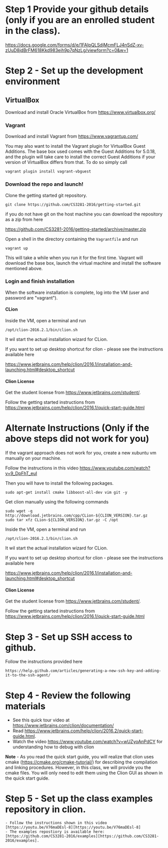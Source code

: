 # Step 1 Provide your github details (only if you are an enrolled student in the class).

https://docs.google.com/forms/d/e/1FAIpQLSdjMcmFLJ4nSdZ-xv-zUuD8jdBrFM618Kkd983eih9p7qNzLg/viewform?c=0&w=1

# Step 2 - Set up the development environment

## VirtualBox

Download and install Oracle VirtualBox from https://www.virtualbox.org/

### Vagrant

Download and install Vagrant from https://www.vagrantup.com/

You may also want to install the Vagrant plugin for VirtualBox Guest Additions. 
The base box used comes with the Guest Additions for 5.0.18, and the plugin will take care 
to install the correct Guest Additions if your version of VirtualBox differs from that.
To do so simply call 

    vagrant plugin install vagrant-vbguest
	
### Download the repo and launch!

Clone the getting started git repository. 

    git clone https://github.com/CS3281-2016/getting-started.git
    
    
if you do not have git on the host machine you can download the repository as a zip from here
  
  https://github.com/CS3281-2016/getting-started/archive/master.zip

Open a shell in the directory containing the `Vagrantfile` and run

    vagrant up

This will take a while when you run it for the first time.
Vagrant will download the base box, launch the virtual machine and install the software mentioned above.

### Login and finish installation

When the software installation is complete, log into the VM (user and password are "vagrant").

#### CLion

Inside the VM, open a terminal and run 

    /opt/clion-2016.2.1/bin/clion.sh
	
It wil start the actual installation wizard for CLion. 

If you want to set up desktop shortcut for clion - please see the instructions available here

https://www.jetbrains.com/help/clion/2016.1/installation-and-launching.html#desktop_shortcut

#### Clion License

Get the student license from https://www.jetbrains.com/student/. 

Follow the getting started instructions from https://www.jetbrains.com/help/clion/2016.1/quick-start-guide.html



# Alternate Instructions (Only if the above steps did not work for you)

If the vagrant approach does not work for you, create a new xubuntu vm manually on your machine. 

  Follow the instructions in this video
   https://www.youtube.com/watch?v=9_DpFhT_euI

Then you will have to install the following packages. 

    sudo apt-get install cmake libboost-all-dev vim git -y

Get clion manually using the following commands

	sudo wget -q http://download.jetbrains.com/cpp/CLion-${CLION_VERSION}.tar.gz
	sudo tar xfz CLion-${CLION_VERSION}.tar.gz -C /opt
	
Inside the VM, open a terminal and run 

    /opt/clion-2016.2.1/bin/clion.sh
	
It wil start the actual installation wizard for CLion. 

If you want to set up desktop shortcut for clion - please see the instructions available here

https://www.jetbrains.com/help/clion/2016.1/installation-and-launching.html#desktop_shortcut

#### Clion License

Get the student license from https://www.jetbrains.com/student/. 

Follow the getting started instructions from https://www.jetbrains.com/help/clion/2016.1/quick-start-guide.html

# Step 3 - Set up SSH access to github. 

 Follow the instructions provided here
	
	https://help.github.com/articles/generating-a-new-ssh-key-and-adding-it-to-the-ssh-agent/

# Step 4 - Review the following materials

   - See this quick tour video at https://www.jetbrains.com/clion/documentation/
   - Read https://www.jetbrains.com/help/clion/2016.2/quick-start-guide.html. 
   - Watch the video https://www.youtube.com/watch?v=wUZyoAnPdCY for understanding how to debug with clion
   
**Note** - As you read the quick start guide, you will realize that clion uses cmake (https://cmake.org/cmake-tutorial/) for describing the compilation and linking procedures. However, in this class, we will provide you the cmake files. You will only need to edit them using the Clion GUI as shown in the quick start guide.

# Step 5 - Set up the class examples repository in clion.

	- Follow the instructions shown in this video [https://youtu.be/V76maDEsl-8][https://youtu.be/V76maDEsl-8]
	- The examples repostiory is available here: [https://github.com/CS3281-2016/examples][https://github.com/CS3281-2016/examples]. 
